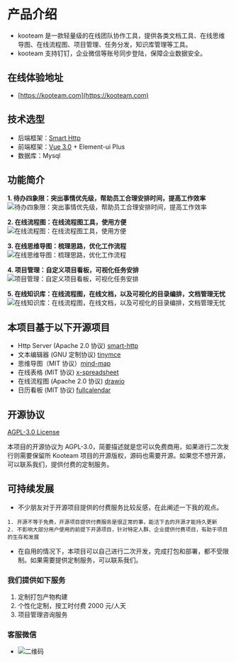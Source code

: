 # 产品介绍

- kooteam 是一款轻量级的在线团队协作工具，提供各类文档工具、在线思维导图、在线流程图、项目管理、任务分发，知识库管理等工具。
- kooteam 支持钉钉，企业微信等账号同步登陆，保障企业数据安全。

## 在线体验地址

- [https://kooteam.com](https://kooteam.com)

## 技术选型

- 后端框架：[Smart Http](https://smartboot.tech/smart-http/)
- 前端框架：[Vue 3.0](https://cn.vuejs.org/) + Element-ui Plus
- 数据库：Mysql

## 功能简介

**1. 待办四象限：突出事情优先级，帮助员工合理安排时间，提高工作效率**
![待办四象限：突出事情优先级，帮助员工合理安排时间，提高工作效率](https://images.gitee.com/uploads/images/2020/0401/145234_27d3043d_472.jpeg)

**2. 在线流程图：在线流程图工具，使用方便**
![在线流程图：在线流程图工具，使用方便](https://images.gitee.com/uploads/images/2020/0401/145236_7ff14512_472.jpeg)

**3. 在线思维导图：梳理思路，优化工作流程**
![在线思维导图：梳理思路，优化工作流程](https://images.gitee.com/uploads/images/2020/0401/145237_69870064_472.jpeg)

**4. 项目管理：自定义项目看板，可视化任务安排**
![项目管理：自定义项目看板，可视化任务安排](https://images.gitee.com/uploads/images/2020/0401/145234_a7d7681b_472.jpeg)

**5. 在线知识库：在线流程图，在线文档，以及可视化的目录编排，文档管理无忧**
![在线知识库：在线流程图，在线文档，以及可视化的目录编排，文档管理无忧](https://images.gitee.com/uploads/images/2020/0401/145236_3368ae12_472.jpeg)

## 本项目基于以下开源项目

- Http Server (Apache 2.0 协议) [smart-http](https://github.com/smartboot/smart-http)
- 文本编辑器 (GNU 定制协议) [tinymce](https://github.com/tinymce/tinymce)
- 思维导图（MIT 协议）[mind-map](https://github.com/wanglin2/mind-map)
- 在线表格 (MIT 协议) [x-spreadsheet](https://github.com/myliang/x-spreadsheet)
- 在线流程图 (Apache 2.0 协议) [drawio](https://github.com/jgraph/mxgraph-js)
- 日历看板 (MIT 协议) [fullcalendar](https://github.com/fullcalendar/fullcalendar)

## 开源协议

[AGPL-3.0 License](https://www.gnu.org/licenses/gpl-3.0.html)

本项目的开源协议为 AGPL-3.0，简要描述就是您可以免费商用，如果进行二次发行则需要保留所 Kooteam 项目的开源版权，源码也需要开源。如果您不想开源，可以联系我们，提供付费的定制服务。

## 可持续发展

- 不少朋友对于开源项目提供的付费服务比较反感，在此阐述一下我的观点。

```
1. 开源不等于免费，开源项目提供付费服务是很正常的事，能活下去的开源才能持久更新
2. 不影响大部分用户使用的前提下开源项目，针对特定人群、企业提供付费项目，有助于项目的生存和发展
```

- 在自用的情况下，本项目可以自己进行二次开发，完成打包和部署，都不受限制。如果需要提供定制服务，可以联系我们。

### 我们提供如下服务

1. 定制打包产物构建
2. 个性化定制，按工时付费 2000 元/人天
3. 项目管理咨询服务

### 客服微信

- ![二维码](https://images.gitee.com/uploads/images/2020/0401/145236_0ce564f8_472.jpeg)
